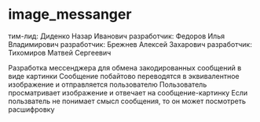 # image_messanger
тим-лид: Диденко Назар Иванович
разработчик: Федоров Илья Владимирович
разработчик: Брежнев Алексей Захарович
разработчик: Тихомиров Матвей Сергеевич

Разработка мессенджера для обмена закодированных сообщений в виде картинки
Сообщение побайтово переводятся в эквивалентное изображение и отправляется пользователю
Пользователь просматривает изображение и отвечает на сообщение-картинку
Если пользватель не понимает смысл сообщения, то он может посмотреть расшифровку
